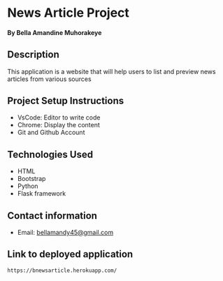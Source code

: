 # News Article Project
#### By **Bella Amandine Muhorakeye**
## Description
This application is a website that will help users to list and preview news articles from various sources 
## Project Setup Instructions
* VsCode: Editor to write code
* Chrome: Display the content
* Git and Github Account
## Technologies Used
* HTML
* Bootstrap
* Python
* Flask framework
## Contact information
* Email: bellamandy45@gmail.com
## Link to deployed application
    https://bnewsarticle.herokuapp.com/